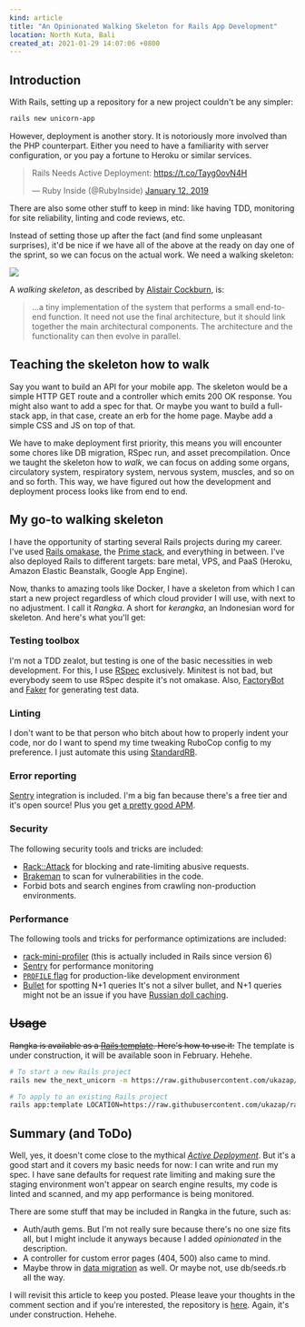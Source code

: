 ```yaml
---
kind: article
title: "An Opinionated Walking Skeleton for Rails App Development"
location: North Kuta, Bali
created_at: 2021-01-29 14:07:06 +0800
---
```


## Introduction

With Rails, setting up a repository for a new project couldn't be any simpler:

```sh
rails new unicorn-app
```

However, deployment is another story. It is notoriously more involved than the PHP counterpart. Either you need to have a familiarity with server configuration, or you pay a fortune to Heroku or similar services.

<blockquote class="twitter-tweet"><p lang="en" dir="ltr">Rails Needs Active Deployment: <a href="https://t.co/Tayg0ovN4H">https://t.co/Tayg0ovN4H</a></p>&mdash; Ruby Inside (@RubyInside) <a href="https://twitter.com/RubyInside/status/1084188516626644992?ref_src=twsrc%5Etfw">January 12, 2019</a></blockquote> <script async src="https://platform.twitter.com/widgets.js" charset="utf-8"></script>

There are also some other stuff to keep in mind: like having TDD, monitoring for site reliability, linting and code reviews, etc.

Instead of setting those up after the fact (and find some unpleasant surprises), it'd be nice if we have all of the above at the ready on day one of the sprint, so we can focus on the actual work. We need a walking skeleton:

![](https://media.giphy.com/media/iNKAnkInJvr5UV7xKH/giphy.gif)

A *walking skeleton*, as described by [Alistair Cockburn](https://devops.stackexchange.com/questions/712/what-is-a-walking-skeleton), is:

> ...a tiny implementation of the system that performs a small end-to-end function. It need not use the final architecture, but it should link together the main architectural components. The architecture and the functionality can then evolve in parallel.

## Teaching the skeleton how to walk

Say you want to build an API for your mobile app. The skeleton would be a simple HTTP GET route and a controller which emits 200 OK response. You might also want to add a spec for that. <span class="aside">Or maybe you want to build a full-stack app, in that case, create an erb for the home page. Maybe add a simple CSS and JS on top of that.</span>

We have to make deployment first priority, this means you will encounter some chores like DB migration, RSpec run, and asset precompilation. Once we taught the skeleton how to *walk*, we can focus on adding some organs, circulatory system, respiratory system, nervous system, muscles, and so on and so forth. This way, we have figured out how the development and deployment process looks like from end to end.

## My go-to walking skeleton

I have the opportunity of starting several Rails projects during my career. I've used [Rails omakase](https://rubyonrails.org/doctrine/#omakase), the [Prime stack](https://steveklabnik.com/writing/rails-has-two-default-stacks), and everything in between. I've also deployed Rails to different targets: bare metal, VPS, and PaaS (Heroku, Amazon Elastic Beanstalk, Google App Engine).

Now, thanks to amazing tools like Docker, I have a skeleton from which I can start a new project regardless of which cloud provider I will use, with next to no adjustment. I call it *Rangka*. <span class="aside">A short for *kerangka*, an Indonesian word for skeleton.</span> And here's what you'll get:

### Testing toolbox

I'm not a TDD zealot, but testing is one of the basic necessities in web development. For this, I use [RSpec](https://rspec.info/) exclusively. <span class="aside">Minitest is not bad, but everybody seem to use RSpec despite it's not omakase.</span> Also, [FactoryBot](https://github.com/thoughtbot/factory_bot) and [Faker](https://github.com/faker-ruby/faker) for generating test data.

### Linting

I don't want to be that person who bitch about how to properly indent your code, nor do I want to spend my time tweaking RuboCop config to my preference. I just automate this using [StandardRB](https://github.com/testdouble/standard).

### Error reporting

[Sentry](https://sentry.io/) integration is included. I'm a big fan because there's a free tier and it's open source! Plus you get [a pretty good APM](https://sentry.io/for/performance/).

### Security

The following security tools and tricks are included:

* [Rack::Attack](https://github.com/rack/rack-attack) for blocking and rate-limiting abusive requests.
* [Brakeman](https://github.com/presidentbeef/brakeman) to scan for vulnerabilities in the code.
* Forbid bots and search engines from crawling non-production environments.

### Performance

The following tools and tricks for performance optimizations are included:

- [rack-mini-profiler](https://github.com/MiniProfiler/rack-mini-profiler) (this is actually included in Rails since version 6)
- [Sentry](https://sentry.io/for/performance/) for performance monitoring
- [`PROFILE` flag](https://github.com/rubygems/rubygems.org/pull/2148) for production-like development environment
- [Bullet](https://github.com/flyerhzm/bullet) for spotting N+1 queries <span class="aside">It's not a silver bullet, and N+1 queries might not be an issue if you have [Russian doll caching](https://rossta.net/blog/n-1-is-a-rails-feature.html).</span>

## ~~Usage~~

~~Rangka is available as a [Rails template](https://guides.rubyonrails.org/rails_application_templates.html). Here's how to use it:~~ <span class="aside">The template is under construction, it will be available soon in February. Hehehe.</span>

```sh
# To start a new Rails project
rails new the_next_unicorn -m https://raw.githubusercontent.com/ukazap/rangka/main/template.rb

# To apply to an existing Rails project
rails app:template LOCATION=https://raw.githubusercontent.com/ukazap/rangka/main/template.rb
```

## Summary (and ToDo)

Well, yes, it doesn't come close to the mythical *[Active Deployment](https://devchat.tv/ruby-rogues/rr-403-rails-needs-active-deployment-with-stefan-wintermeyer/)*. But it's a good start and it covers my basic needs for now: I can write and run my spec. I have sane defaults for request rate limiting and making sure the staging environment won't appear on search engine results, my code is linted and scanned, and my app performance is being monitored.

There are some stuff that may be included in Rangka in the future, such as:

* Auth/auth gems. <span class="aside">But I'm not really sure because there's no one size fits all, but I might include it anyways because I added *opinionated* in the description.</span>
* A controller for custom error pages (404, 500) also came to mind.
* Maybe throw in [data migration](https://github.com/ilyakatz/data-migrate) as well. <span class="aside">Or maybe not, use db/seeds.rb all the way.</span>

I will revisit this article to keep you posted. Please leave your thoughts in the comment section and if you're interested, the repository is [here](https://github.com/ukazap/rangka). <span class="aside">Again, it's under construction. Hehehe.</span>
